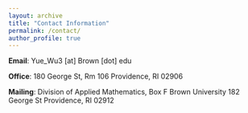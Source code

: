 ```yaml
---
layout: archive
title: "Contact Information"
permalink: /contact/
author_profile: true
---
```


**Email**: Yue_Wu3 [at] Brown [dot] edu 

**Office**: 
180 George St, Rm 106 
Providence, RI 02906 

**Mailing**: 
Division of Applied Mathematics, Box F 
Brown University 
182 George St 
Providence, RI 02912 
